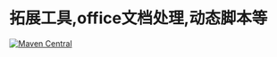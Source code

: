 # 拓展工具,office文档处理,动态脚本等

[![Maven Central](https://img.shields.io/maven-central/v/org.hswebframework/hsweb-expands.svg?style=plastic)](http://search.maven.org/#search%7Cga%7C1%7Chsweb-expands)
